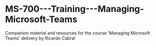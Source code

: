 # MS-700---Training---Managing-Microsoft-Teams
Companion material and resources for the course 'Managing Microsoft Teams' delivery by Ricardo Cabral
